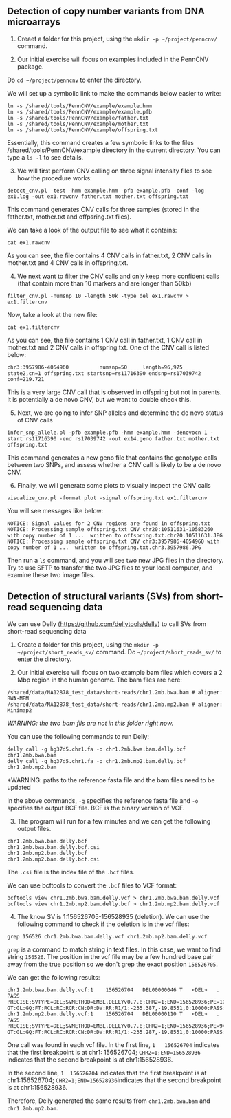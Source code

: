 ## Detection of copy number variants from DNA microarrays

1. Creaet a folder for this project, using the `mkdir -p ~/project/penncnv/` command.

2. Our initial exercise will focus on examples included in the PennCNV package. 

Do `cd ~/project/penncnv` to enter the directory.

We will set up a symbolic link to make the commands below easier to write:

```
ln -s /shared/tools/PennCNV/example/example.hmm
ln -s /shared/tools/PennCNV/example/example.pfb 
ln -s /shared/tools/PennCNV/example/father.txt 
ln -s /shared/tools/PennCNV/example/mother.txt 
ln -s /shared/tools/PennCNV/example/offspring.txt 
```

Essentially, this command creates a few symbolic links to the files /shared/tools/PennCNV/example directory in the current directory. You can type a `ls -l` to see details.

3. We will first perform CNV calling on three signal intensity files to see how the procedure works:

```
detect_cnv.pl -test -hmm example.hmm -pfb example.pfb -conf -log ex1.log -out ex1.rawcnv father.txt mother.txt offspring.txt
```

This command generates CNV calls for three samples (stored in the father.txt, mother.txt and offpsring.txt files).

We can take a look of the output file to see what it contains:

```
cat ex1.rawcnv
```

As you can see, the file contains 4 CNV calls in father.txt, 2 CNV calls in mother.txt and 4 CNV calls in offspring.txt.

4. We next want to filter the CNV calls and only keep more confident calls (that contain more than 10 markers and are longer than 50kb)

```
filter_cnv.pl -numsnp 10 -length 50k -type del ex1.rawcnv > ex1.filtercnv
```

Now, take a look at the new file:

```
cat ex1.filtercnv
```

As you can see, the file contains 1 CNV call in father.txt, 1 CNV call in mother.txt and 2 CNV calls in offspring.txt. One of the CNV call is listed below:

```
chr3:3957986-4054960          numsnp=50     length=96,975      state2,cn=1 offspring.txt startsnp=rs11716390 endsnp=rs17039742 conf=219.721
```

This is a very large CNV call that is observed in offspring but not in parents. It is potentially a de novo CNV, but we want to double check this.


5. Next, we are going to infer SNP alleles and determine the de novo status of CNV calls

```
infer_snp_allele.pl -pfb example.pfb -hmm example.hmm -denovocn 1 -start rs11716390 -end rs17039742 -out ex14.geno father.txt mother.txt offspring.txt
```

This command generates a new geno file that contains the genotype calls between two SNPs, and assess whether a CNV call is likely to be a de novo CNV.

6. Finally, we will generate some plots to visually inspect the CNV calls

```
visualize_cnv.pl -format plot -signal offspring.txt ex1.filtercnv
```

You will see messages like below:

```
NOTICE: Signal values for 2 CNV regions are found in offspring.txt
NOTICE: Processing sample offspring.txt CNV chr20:10511631-10583260 with copy number of 1 ...  written to offspring.txt.chr20.10511631.JPG
NOTICE: Processing sample offspring.txt CNV chr3:3957986-4054960 with copy number of 1 ...  written to offspring.txt.chr3.3957986.JPG
```

Then run a `ls` command, and you will see two new JPG files in the directory. Try to use SFTP to transfer the two JPG files to your local computer, and examine these two image files.


## Detection of structural variants (SVs) from short-read sequencing data

We can use Delly (https://github.com/dellytools/delly) to call SVs from short-read sequencing data

1. Create a folder for this project, using the `mkdir -p ~/project/short_reads_sv/` command. Do `~/project/short_reads_sv/` to enter the directory.

2. Our initial exercise will focus on two example bam files which covers a 2 Mbp region in the human genome. 
The bam files are here: 

```
/shared/data/NA12878_test_data/short-reads/chr1.2mb.bwa.bam # aligner: BWA-MEM
/shared/data/NA12878_test_data/short-reads/chr1.2mb.mp2.bam # aligner: Minimap2
```
*WARNING: the two bam fils are not in this folder right now.*

You can use the following commands to run Delly: 

```
delly call -g hg37d5.chr1.fa -o chr1.2mb.bwa.bam.delly.bcf chr1.2mb.bwa.bam
delly call -g hg37d5.chr1.fa -o chr1.2mb.mp2.bam.delly.bcf chr1.2mb.mp2.bam
```
*WARNING: paths to the reference fasta file and the bam files need to be updated

In the above commands, `-g` specifies the reference fasta file and `-o` specifies the output BCF file. BCF is the binary version of VCF.

3. The program will run for a few minutes and we can get the following output files. 

```
chr1.2mb.bwa.bam.delly.bcf
chr1.2mb.bwa.bam.delly.bcf.csi
chr1.2mb.mp2.bam.delly.bcf
chr1.2mb.mp2.bam.delly.bcf.csi
```
The `.csi` file is the index file of the `.bcf` files. 

We can use bcftools to convert the `.bcf` files to VCF format: 

```
bcftools view chr1.2mb.bwa.bam.delly.vcf > chr1.2mb.bwa.bam.delly.vcf
bcftools view chr1.2mb.mp2.bam.delly.bcf > chr1.2mb.mp2.bam.delly.vcf
```

4. The know SV is 1:156526705-156528935 (deletion). We can use the following command to check if the deletion is in the vcf files: 

```
grep 156526 chr1.2mb.bwa.bam.delly.vcf chr1.2mb.mp2.bam.delly.vcf 
```

`grep` is a command to match string in text files. In this case, we want to find string `156526`. The position in the vcf file may be a few hundred base pair away from the true position so we don't grep the exact position `156526705`. 

We can get the following results:

```
chr1.2mb.bwa.bam.delly.vcf:1	156526704	DEL00000046	T	<DEL>	.	PASS	PRECISE;SVTYPE=DEL;SVMETHOD=EMBL.DELLYv0.7.8;CHR2=1;END=156528936;PE=101;MAPQ=60;CT=3to5;CIPOS=-21,21;CIEND=-21,21;INSLEN=0;HOMLEN=20;SR=10;SRQ=0.993827;CONSENSUS=TAAGTGTTCAGGAAGAAAAGGGGCTGGGTTGCTTTAACAAGAGGCTCTGTAAGAAGCAATTTGTCAGGCCTAGAAATTGAGTAGCTCAGCATGTAACACAGAGTGGCTGTCATGGCAGAGGGTGAGTTCCTAAGGTGGTGAGCACAAGATTGACAGGTGGCT;CE=1.94414	GT:GL:GQ:FT:RCL:RC:RCR:CN:DR:DV:RR:R1/1:-235.387,-19.8551,0:10000:PASS:365:141:285:0:0:102:0:66
chr1.2mb.mp2.bam.delly.vcf:1	156526704	DEL00000110	T	<DEL>	.	PASS	PRECISE;SVTYPE=DEL;SVMETHOD=EMBL.DELLYv0.7.8;CHR2=1;END=156528936;PE=94;MAPQ=60;CT=3to5;CIPOS=-21,21;CIEND=-21,21;INSLEN=0;HOMLEN=20;SR=10;SRQ=0.993827;CONSENSUS=TAAGTGTTCAGGAAGAAAAGGGGCTGGGTTGCTTTAACAAGAGGCTCTGTAAGAAGCAATTTGTCAGGCCTAGAAATTGAGTAGCTCAGCATGTAACACAGAGTGGCTGTCATGGCAGAGGGTGAGTTCCTAAGGTGGTGAGCACAAGATTGACAGGTGGCT;CE=1.94414	GT:GL:GQ:FT:RCL:RC:RCR:CN:DR:DV:RR:R1/1:-235.287,-19.8551,0:10000:PASS:365:82:280:0:0:94:0:66
```

One call was found in each vcf file.
In the first line, `1	156526704` indicates that the first breakpoint is at chr1: 156526704; `CHR2=1;END=156528936` indicates that the second breakpoint is at chr1:156528936. 

In the second line, `1	156526704` indicates that the first breakpoint is at chr1:156526704; `CHR2=1;END=156528936`indicates that the second breakpoint is at chr1:156528936. 

Therefore, Delly generated the same results from `chr1.2mb.bwa.bam` and `chr1.2mb.mp2.bam`. 





